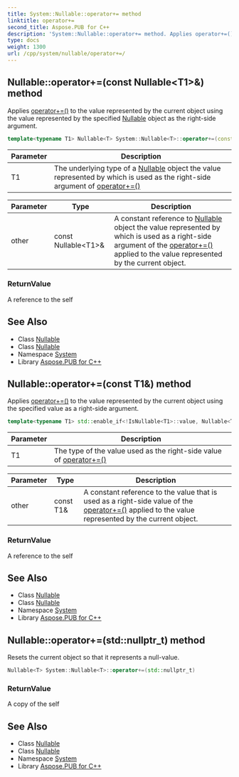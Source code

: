 ```yaml
---
title: System::Nullable::operator+= method
linktitle: operator+=
second_title: Aspose.PUB for C++
description: 'System::Nullable::operator+= method. Applies operator+=() to the value represented by the current object using the value represented by the specified Nullable object as the right-side argument in C++.'
type: docs
weight: 1300
url: /cpp/system/nullable/operator+=/
---
```

## Nullable::operator+=(const Nullable\<T1\>\&) method


Applies [operator+=()](./) to the value represented by the current object using the value represented by the specified [Nullable](../) object as the right-side argument.

```cpp
template<typename T1> Nullable<T> System::Nullable<T>::operator+=(const Nullable<T1> &other)
```


| Parameter | Description |
| --- | --- |
| T1 | The underlying type of a [Nullable](../) object the value represented by which is used as the right-side argument of [operator+=()](./) |

| Parameter | Type | Description |
| --- | --- | --- |
| other | const Nullable\<T1\>\& | A constant reference to [Nullable](../) object the value represented by which is used as a right-side argument of the [operator+=()](./) applied to the value represented by the current object. |

### ReturnValue

A reference to the self

## See Also

* Class [Nullable](../)
* Class [Nullable](../)
* Namespace [System](../../)
* Library [Aspose.PUB for C++](../../../)
## Nullable::operator+=(const T1\&) method


Applies [operator+=()](./) to the value represented by the current object using the specified value as a right-side argument.

```cpp
template<typename T1> std::enable_if<!IsNullable<T1>::value, Nullable<T>>::type System::Nullable<T>::operator+=(const T1 &other)
```


| Parameter | Description |
| --- | --- |
| T1 | The type of the value used as the right-side value of [operator+=()](./) |

| Parameter | Type | Description |
| --- | --- | --- |
| other | const T1\& | A constant reference to the value that is used as a right-side value of the [operator+=()](./) applied to the value represented by the current object. |

### ReturnValue

A reference to the self

## See Also

* Class [Nullable](../)
* Class [Nullable](../)
* Namespace [System](../../)
* Library [Aspose.PUB for C++](../../../)
## Nullable::operator+=(std::nullptr_t) method


Resets the current object so that it represents a null-value.

```cpp
Nullable<T> System::Nullable<T>::operator+=(std::nullptr_t)
```


### ReturnValue

A copy of the self

## See Also

* Class [Nullable](../)
* Class [Nullable](../)
* Namespace [System](../../)
* Library [Aspose.PUB for C++](../../../)
